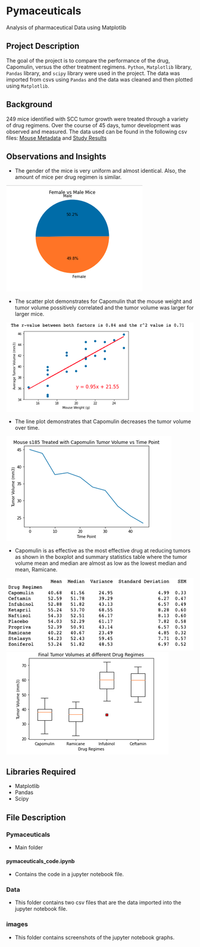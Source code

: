 # Pymaceuticals
Analysis of pharmaceutical Data using Matplotlib

## Project Description

The goal of the project is to compare the performance of the drug, Capomulin, versus the other treatment regimens. `Python`, `Matplotlib` library, `Pandas` library, and `scipy` library were used in the project. The data was imported from csvs using `Pandas` and the data was cleaned and then plotted using `Matplotlib`.

## Background

249 mice identified with SCC tumor growth were treated through a variety of drug regimens. Over the course of 45 days, tumor development was observed and measured. The data used can be found in the following csv files: [Mouse Metadata](https://github.com/lisb020/Pymaceuticals/blob/main/Pymaceuticals/data/Mouse_metadata.csv) and [Study Results](https://github.com/lisb020/Pymaceuticals/blob/main/Pymaceuticals/data/Study_results.csv)

## Observations and Insights

- The gender of the mice is very uniform and almost identical. Also, the amount of mice per drug regimen is similar.

![Screenshot](Pymaceuticals/images/Gender_Pie_Chart.png "Screenshot")
- The scatter plot demonstrates for Capomulin that the mouse weight and tumor volume possitively correlated and the tumor volume was larger for larger mice.

![Screenshot](Pymaceuticals/images/Scatter_Plot.png "Screenshot")
- The line plot demonstrates that Capomulin decreases the tumor volume over time.

![Screenshot](Pymaceuticals/images/Line_Plot.png "Screenshot")
- Capomulin is as effective as the most effective drug at reducing tumors as shown in the boxplot and summary statistics table where the tumor volume mean and median are almost as low as the lowest median and mean, Ramicane.

![Screenshot](Pymaceuticals/images/Summary_Statistics.png "Screenshot")
![Screenshot](Pymaceuticals/images/Box_Plot.png "Screenshot")

## Libraries Required

- Matplotlib
- Pandas
- Scipy

## File Description

### Pymaceuticals

- Main folder

#### pymaceuticals_code.ipynb

- Contains the code in a jupyter notebook file.

### Data

- This folder contains two csv files that are the data imported into the jupyter notebook file.

### images

- This folder contains screenshots of the jupyter notebook graphs.

